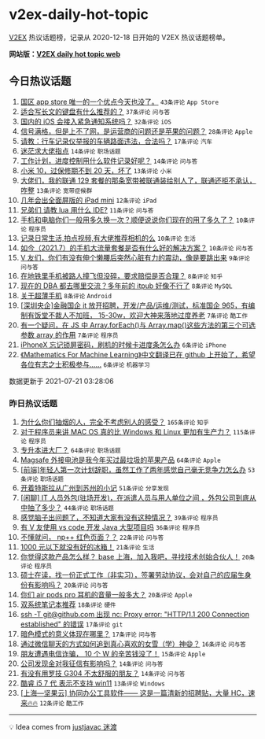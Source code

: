 # v2ex-daily-hot-topic

[V2EX](https://www.v2ex.com/) 热议话题榜，记录从 2020-12-18 日开始的 V2EX 热议话题榜单。

**网站版：[V2EX daily hot topic web](https://boojack.github.io/v2ex-daily-hot-topic-web/)**

## 今日热议话题

<!-- TODAY BEGIN -->

1. [国区 app store 唯一的一个优点今天也没了。](https://www.v2ex.com/t/790738) `43条评论` `App Store`
1. [适合写长文的键盘有什么推荐的？](https://www.v2ex.com/t/790741) `37条评论` `问与答`
1. [国内的 iOS 会接入紧急通知系统吗？](https://www.v2ex.com/t/790747) `32条评论` `iOS`
1. [信号满格，但是上不了网，是运营商的问题还是苹果的问题？](https://www.v2ex.com/t/790750) `28条评论` `Apple`
1. [请教：行车记录仪举报的车辆路面违法，合法吗？](https://www.v2ex.com/t/790746) `17条评论` `汽车`
1. [迷茫求大佬指点](https://www.v2ex.com/t/790754) `14条评论` `职场话题`
1. [工作计划，进度控制用什么软件记录好呢？](https://www.v2ex.com/t/790744) `14条评论` `问与答`
1. [小米 10，过保修期不到 20 天，坏了](https://www.v2ex.com/t/790761) `13条评论` `小米`
1. [大佬们，我的联通 129 套餐的那条宽带被联通装给别人了，联通还拒不承认，咋整](https://www.v2ex.com/t/790759) `13条评论` `宽带症候群`
1. [几年会出全面屏版的 iPad mini](https://www.v2ex.com/t/790760) `12条评论` `iPad`
1. [兄弟们 请教 lua 用什么 IDE?](https://www.v2ex.com/t/790739) `11条评论` `问与答`
1. [手机和电脑你们一般用多久换一次？顺便说说你们现在的用了多久了？](https://www.v2ex.com/t/790780) `10条评论` `程序员`
1. [记录日常生活,拍点视频,有大佬推荐相机的么](https://www.v2ex.com/t/790756) `10条评论` `生活`
1. [如今（2021.7）的手机大流量套餐是否有什么好的解决方案？](https://www.v2ex.com/t/790736) `10条评论` `问与答`
1. [V 友们，你们有没有伸个懒腰后突然心脏有力的震动，像是要跳出来](https://www.v2ex.com/t/790757) `9条评论` `问与答`
1. [在地铁里手机被路人撞飞但没碎，要求赔偿是否合理？](https://www.v2ex.com/t/790777) `8条评论` `知乎`
1. [现在的 DBA 都去哪里交流？多年前的 itpub 好像不行了](https://www.v2ex.com/t/790769) `8条评论` `MySQL`
1. [关于超薄手机](https://www.v2ex.com/t/790751) `8条评论` `Android`
1. [[深圳央企]金融国企 it 放开招聘，开发/产品/运维/测试，标准国企 965，有编制有饭堂不裁人不加班， 15-30w，欢迎大神来落地过度养老](https://www.v2ex.com/t/790789) `7条评论` `酷工作`
1. [有一个疑问，在 JS 中 Array.forEach()与 Array.map()这些方法的第三个可选参数 array 的作用](https://www.v2ex.com/t/790771) `7条评论` `程序员`
1. [iPhoneX 忘记锁屏密码，刷机的时候卡进度条怎么办](https://www.v2ex.com/t/790779) `6条评论` `iPhone`
1. [《Mathematics For Machine Learning》中文翻译已在 github 上开始了，希望各位有志之士积极参与……](https://www.v2ex.com/t/790762) `6条评论` `机器学习`

数据更新于 2021-07-21 03:28:06

<!-- TODAY END -->

### 昨日热议话题

<!-- YESTERDAY BEGIN -->

1. [为什么你们抽烟的人，完全不考虑别人的感受？](https://www.v2ex.com/t/790518) `165条评论` `知乎`
1. [对于程序员来讲 MAC OS 真的比 Windows 和 Linux 更加有生产力？](https://www.v2ex.com/t/790603) `115条评论` `程序员`
1. [专升本进大厂？](https://www.v2ex.com/t/790613) `64条评论` `职场话题`
1. [Magsafe 外接电池是我今年买过最垃圾的苹果产品](https://www.v2ex.com/t/790635) `64条评论` `Apple`
1. [[前端]年轻人第一次计划辞职，虽然工作了两年感觉自己毫无竞争力怎么办](https://www.v2ex.com/t/790577) `53条评论` `职场话题`
1. [开着特斯拉从广州到苏州的小记](https://www.v2ex.com/t/790678) `51条评论` `分享发现`
1. [[闲聊] IT 人员外包(驻场开发)，在派遣人员与用人单位之间 ，外包公司到底从中抽了多少？](https://www.v2ex.com/t/790563) `44条评论` `职场话题`
1. [感觉脑子出问题了，不知道大家有没有这种情况？](https://www.v2ex.com/t/790588) `39条评论` `程序员`
1. [有 V 友使用 vs code 开发 Java 大型项目吗](https://www.v2ex.com/t/790624) `36条评论` `程序员`
1. [不懂就问， np++ 红色页面？？](https://www.v2ex.com/t/790544) `22条评论` `问与答`
1. [1000 元以下就没有好的冰箱！](https://www.v2ex.com/t/790569) `21条评论` `生活`
1. [你觉得这款产品怎么样？ base 上海，加入我吧，寻找技术创始合伙人！](https://www.v2ex.com/t/790630) `20条评论` `程序员`
1. [硕士在读，找一份正式工作（非实习），签署劳动协议，会对自己的应届生身份有影响吗？](https://www.v2ex.com/t/790554) `20条评论` `问与答`
1. [你们 air pods pro 耳机的音量一般多大？](https://www.v2ex.com/t/790504) `20条评论` `Apple`
1. [双系统笔记本推荐](https://www.v2ex.com/t/790561) `18条评论` `硬件`
1. [ssh -T git@github.com 出现 nc: Proxy error: "HTTP/1.1 200 Connection established" 的错误](https://www.v2ex.com/t/790695) `17条评论` `git`
1. [暗色模式的意义体现在哪里？](https://www.v2ex.com/t/790690) `17条评论` `问与答`
1. [通过微信聊天的方式如何追到真心喜欢的女雪（学）神😄？](https://www.v2ex.com/t/790597) `16条评论` `问与答`
1. [朋友遭遇电信诈骗， 10 个 W 的辛苦钱没了！](https://www.v2ex.com/t/790652) `15条评论` `Apple`
1. [公司发现金对我征信有影响吗？](https://www.v2ex.com/t/790621) `14条评论` `问与答`
1. [有没有用罗技 G304 不太舒服的朋友？](https://www.v2ex.com/t/790551) `14条评论` `问与答`
1. [酷睿 i5 7 代 表示不支持 win11](https://www.v2ex.com/t/790599) `13条评论` `Windows`
1. [[上海—坚果云] 协同办公工具软件—— 这是一篇清新的招聘贴，大量 HC，速来🔥🔥](https://www.v2ex.com/t/790648) `12条评论` `酷工作`

<!-- YESTERDAY END -->

---

💡 Idea comes from [justjavac 迷渡](https://github.com/justjavac/)
